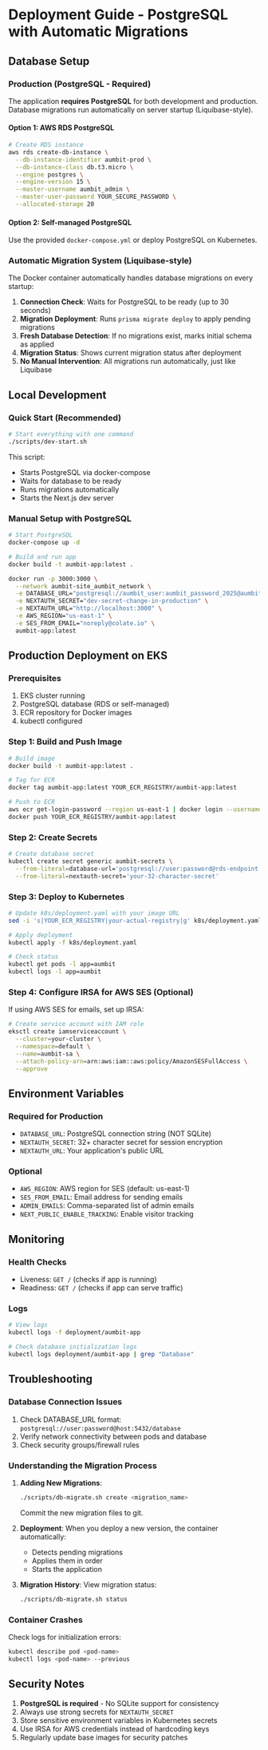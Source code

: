 # Deployment Guide - PostgreSQL with Automatic Migrations

## Database Setup

### Production (PostgreSQL - Required)

The application **requires PostgreSQL** for both development and production. Database migrations run automatically on server startup (Liquibase-style).

#### Option 1: AWS RDS PostgreSQL

```bash
# Create RDS instance
aws rds create-db-instance \
  --db-instance-identifier aumbit-prod \
  --db-instance-class db.t3.micro \
  --engine postgres \
  --engine-version 15 \
  --master-username aumbit_admin \
  --master-user-password YOUR_SECURE_PASSWORD \
  --allocated-storage 20
```

#### Option 2: Self-managed PostgreSQL

Use the provided `docker-compose.yml` or deploy PostgreSQL on Kubernetes.

### Automatic Migration System (Liquibase-style)

The Docker container automatically handles database migrations on every startup:

1. **Connection Check**: Waits for PostgreSQL to be ready (up to 30 seconds)
2. **Migration Deployment**: Runs `prisma migrate deploy` to apply pending migrations
3. **Fresh Database Detection**: If no migrations exist, marks initial schema as applied
4. **Migration Status**: Shows current migration status after deployment
5. **No Manual Intervention**: All migrations run automatically, just like Liquibase

## Local Development

### Quick Start (Recommended)

```bash
# Start everything with one command
./scripts/dev-start.sh
```

This script:
- Starts PostgreSQL via docker-compose
- Waits for database to be ready
- Runs migrations automatically
- Starts the Next.js dev server

### Manual Setup with PostgreSQL

```bash
# Start PostgreSQL
docker-compose up -d

# Build and run app
docker build -t aumbit-app:latest .

docker run -p 3000:3000 \
  --network aumbit-site_aumbit_network \
  -e DATABASE_URL="postgresql://aumbit_user:aumbit_password_2025@aumbit_postgres:5432/aumbitpass" \
  -e NEXTAUTH_SECRET="dev-secret-change-in-production" \
  -e NEXTAUTH_URL="http://localhost:3000" \
  -e AWS_REGION="us-east-1" \
  -e SES_FROM_EMAIL="noreply@colate.io" \
  aumbit-app:latest
```

## Production Deployment on EKS

### Prerequisites

1. EKS cluster running
2. PostgreSQL database (RDS or self-managed)
3. ECR repository for Docker images
4. kubectl configured

### Step 1: Build and Push Image

```bash
# Build image
docker build -t aumbit-app:latest .

# Tag for ECR
docker tag aumbit-app:latest YOUR_ECR_REGISTRY/aumbit-app:latest

# Push to ECR
aws ecr get-login-password --region us-east-1 | docker login --username AWS --password-stdin YOUR_ECR_REGISTRY
docker push YOUR_ECR_REGISTRY/aumbit-app:latest
```

### Step 2: Create Secrets

```bash
# Create database secret
kubectl create secret generic aumbit-secrets \
  --from-literal=database-url='postgresql://user:password@rds-endpoint:5432/aumbit' \
  --from-literal=nextauth-secret='your-32-character-secret'
```

### Step 3: Deploy to Kubernetes

```bash
# Update k8s/deployment.yaml with your image URL
sed -i 's|YOUR_ECR_REGISTRY|your-actual-registry|g' k8s/deployment.yaml

# Apply deployment
kubectl apply -f k8s/deployment.yaml

# Check status
kubectl get pods -l app=aumbit
kubectl logs -l app=aumbit
```

### Step 4: Configure IRSA for AWS SES (Optional)

If using AWS SES for emails, set up IRSA:

```bash
# Create service account with IAM role
eksctl create iamserviceaccount \
  --cluster=your-cluster \
  --namespace=default \
  --name=aumbit-sa \
  --attach-policy-arn=arn:aws:iam::aws:policy/AmazonSESFullAccess \
  --approve
```

## Environment Variables

### Required for Production

- `DATABASE_URL`: PostgreSQL connection string (NOT SQLite)
- `NEXTAUTH_SECRET`: 32+ character secret for session encryption
- `NEXTAUTH_URL`: Your application's public URL

### Optional

- `AWS_REGION`: AWS region for SES (default: us-east-1)
- `SES_FROM_EMAIL`: Email address for sending emails
- `ADMIN_EMAILS`: Comma-separated list of admin emails
- `NEXT_PUBLIC_ENABLE_TRACKING`: Enable visitor tracking

## Monitoring

### Health Checks

- Liveness: `GET /` (checks if app is running)
- Readiness: `GET /` (checks if app can serve traffic)

### Logs

```bash
# View logs
kubectl logs -f deployment/aumbit-app

# Check database initialization logs
kubectl logs deployment/aumbit-app | grep "Database"
```

## Troubleshooting

### Database Connection Issues

1. Check DATABASE_URL format: `postgresql://user:password@host:5432/database`
2. Verify network connectivity between pods and database
3. Check security groups/firewall rules

### Understanding the Migration Process

1. **Adding New Migrations**:
   ```bash
   ./scripts/db-migrate.sh create <migration_name>
   ```
   Commit the new migration files to git.

2. **Deployment**:
   When you deploy a new version, the container automatically:
   - Detects pending migrations
   - Applies them in order
   - Starts the application

3. **Migration History**:
   View migration status:
   ```bash
   ./scripts/db-migrate.sh status
   ```

### Container Crashes

Check logs for initialization errors:
```bash
kubectl describe pod <pod-name>
kubectl logs <pod-name> --previous
```

## Security Notes

1. **PostgreSQL is required** - No SQLite support for consistency
2. Always use strong secrets for `NEXTAUTH_SECRET`
3. Store sensitive environment variables in Kubernetes secrets
4. Use IRSA for AWS credentials instead of hardcoding keys
5. Regularly update base images for security patches